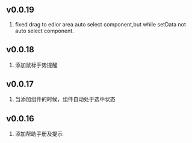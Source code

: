 ## v0.0.19

1. fixed drag to edior area auto select component,but while setData not auto select component.

## v0.0.18

1. 添加鼠标手势提醒

## v0.0.17

1. 当添加组件的时候，组件自动处于选中状态

## v0.0.16

1. 添加帮助手册及提示
